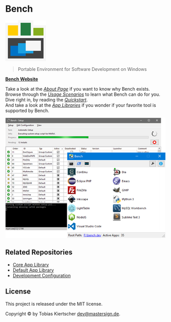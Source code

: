 # Bench

[![Bench](docs/static/img/bench-logo.png)][bench-website]

> Portable Environment for Software Development on Windows

[**Bench Website**][bench-website]

Take a look at the [_About Page_][About] if you want to know why Bench exists.  
Browse through the [_Usage Scenarios_][Scenarios] to learn what Bench can do for you.  
Dive right in, by reading the [_Quickstart_][Quickstart].  
And take a look at the [_App Libraries_][Apps] if you wonder if your favorite tool is supported by Bench.

![Bench Dashboard](docs/static/img/teaser.png)

## Related Repositories

* [Core App Library](https://github.com/mastersign/bench-apps-core/)
* [Default App Library](https://github.com/mastersign/bench-apps-default/)
* [Development Configuration](https://github.com/mastersign/bench-dev-config)

## License

This project is released under the MIT license.

Copyright © by Tobias Kiertscher <dev@mastersign.de>.

[bench-website]: http://mastersign.github.io/bench "Bench Website"
[About]: http://mastersign.github.io/bench/about/
[Scenarios]: http://mastersign.github.io/bench/scenarios/
[Quickstart]: http://mastersign.github.io/bench/start/
[Apps]: http://mastersign.github.io/bench/apps/
